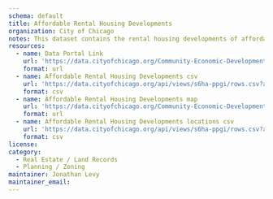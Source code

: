 ```yaml
---
schema: default
title: Affordable Rental Housing Developments
organization: City of Chicago
notes: This dataset contains the rental housing developments of affordable units that are supported by City of Chicago programs to maintain affordability in local neighborhoods.
resources:
  - name: Data Portal Link
    url: 'https://data.cityofchicago.org/Community-Economic-Development/Affordable-Rental-Housing-Developments/s6ha-ppgi'
    format: url
  - name: Affordable Rental Housing Developments csv
    url: 'https://data.cityofchicago.org/api/views/s6ha-ppgi/rows.csv?accessType=DOWNLOAD'
    format: csv
  - name: Affordable Rental Housing Developments map
    url: 'https://data.cityofchicago.org/Community-Economic-Development/Affordable-Rental-Housing-Developments-Map/k3g7-7kgc'
    format: url
  - name: Affordable Rental Housing Developments locations csv
    url: 'https://data.cityofchicago.org/api/views/s6ha-ppgi/rows.csv?accessType=DOWNLOAD'
    format: csv
license:
category:
  - Real Estate / Land Records
  - Planning / Zoning
maintainer: Jonathan Levy
maintainer_email:
---
```

